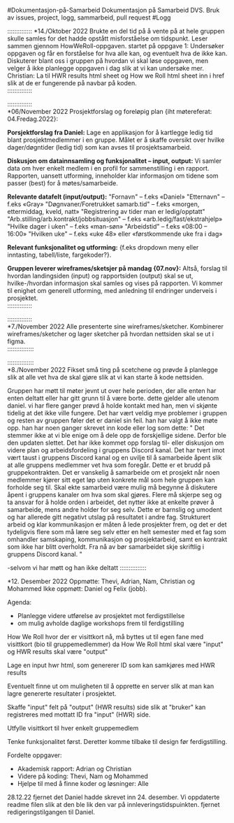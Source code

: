 #Dokumentasjon-på-Samarbeid
Dokumentasjon på Samarbeid
DVS. Bruk av issues, project, logg, sammarbeid, pull request
#Logg



::::::::::::::
*14./Oktober 2022
Brukte en del tid på å vente på at hele gruppen skulle samles for det hadde opstått misforståelse om tidspunkt.
Leser sammen gjennom HowWeRoll-oppgaven.
startet på oppgave 1:
Undersøker oppgaven og får en forståelse for hva alle kan, og eventuelt hva de ikke kan.
Diskuterer blant oss i gruppen på hvordan vi skal løse oppgaven, men velger å ikke planlegge oppgaven i dag slik at vi kan undersøke mer.
Christian: La til HWR results html sheet og How we Roll html sheet inn i href slik at de er fungerende på navbar på koden.<br>
::::::::::::::


::::::::::::::<br>
*06/November 2022
Prosjektforslag og foreløpig plan {iht møtereferat: 04.Fredag.2022}:

**Porsjektforslag fra Daniel:** 
Lage en applikasjon for å kartlegge ledig tid blant prosjektmedlemmer i en gruppe. 
Målet er å skaffe oversikt over hvilke dager/døgntider (ledig tid) som kan avses til prosjektsamarbeid.

**Diskusjon om datainnsamling og funksjonalitet – input, output:** 
Vi samler data om hver enkelt medlem i en profil for sammenstilling i en rapport. 
Rapporten, uansett utforming, inneholder klar informasjon om tidene som passer (best) for å møtes/samarbeide.

**Relevante datafelt (input/output):** 
"Fornavn" – f.eks «Daniel» 
"Etternavn" – f.eks «Gray» 
"Døgnvaner/Foretrukket samarb.tid" – f.eks «morgen, ettermiddag, kveld, natt» 
"Registrering av tider man er ledig/opptatt"
"Arb.stilling/arb.kontrakt/jobbsituasjon" – f.eks «arb.ledig/fast/ekstrahjelp» 
"Hvilke dager i uken" – f.eks «man-søn» "Arbeidstid" – f.eks «08:00 – 16:00» 
"Hvilken uke" – f.eks «uke 48» eller «førstkommende uke fra i dag»

**Relevant funksjonalitet og utforming:** 
{f.eks dropdown meny eller inntasting, tabell/liste, fargekoder?}.

**Gruppen leverer wireframes/sketsjer på mandag {07.nov}:**
Altså, forslag til hvordan landingsiden (input) og rapportsiden (output) skal se ut, 
hvilke-/hvordan informasjon skal samles og vises på rapporten. 
Vi kommer til enighet om generell utforming, med anledning til endringer underveis i prosjektet.<br>
::::::::::::::



::::::::::::::<br>
*7./November 2022
Alle presenterte sine wireframes/sketcher.
Kombinerer wireframes/sketcher og lager sketcher på hvordan nettsiden skal se ut i figma.<br>
:::::::::::::::

:::::::::::::::<br>
*8./November 2022
Fikset små ting på scetchene og prøvde å planlegge slik at alle vet hva de skal gjøre slik at vi kan starte å kode nettsiden. <br>

Gruppen har møtt til møter jevnt ut over hele perioden, der alle enten har enten deltatt eller har gitt grunn til å være borte. dette gjelder alle utenom daniel. vi har flere ganger prøvd å holde kontakt med han, men vi skjønte tidelig at det ikke ville fungere. Det har vært veldig mye problemer i gruppen og resten av gruppen føler det er daniel sin feil. han har valgt å ikke møte opp. han har noen ganger skrevet inn kode eller log som dette:
"
Det stemmer ikke at vi ble enige om å dele opp de forskjellige sidene. Derfor ble den updaten slettet. 
Det har ikke kommet opp forslag til- eller diskusjon om videre plan og arbeidsfordeling i gruppens Discord kanal. 
Det har tvert imot vært taust i gruppens Discord kanal og en uvilje til å samarbeide åpent slik at alle gruppens 
medlemmer vet hva som foregår. Dette er et brudd på gruppekontrakten. Det er vanskelig å samarbeide om et prosjekt når noen medlemmer kjører sitt eget løp
uten konkrete mål som hele gruppen kan forholde seg til. Skal ekte samarbeid være mulig må begynne å diskutere åpent i gruppens kanaler om hva som skal gjøres.
Flere må skjerpe seg og ta ansvar for å holde orden i arbeidet, det nytter ikke at enkelte prøver å samarbeide, 
mens andre holder for seg selv. Dette er barnslig og umodent og har allerede gitt negativt utslag på resultatet i andre fag.
Strukturert arbeid og klar kommunikasjon er måten å lede prosjekter frem, og det er det tydeligvis flere som må lære seg
selv etter en helt semester med et fag som omhandler samskaping, kommunikasjon og prosjektarbeid, samt en kontrakt som ikke har blitt overholdt.
Fra nå av bør samarbeidet skje skriftlig i gruppens Discord kanal.
"


-selvom vi har møtt og han ikke deltatt
:::::::::::::::

*12. Desember 2022
Oppmøtte: Thevi, Adrian, Nam, Christian og Mohammed
Ikke oppmøtt: Daniel og Felix (jobb).

Agenda:
 - Planlegge videre utførelse av prosjektet mot ferdigstillelse
 - om mulig avholde daglige workshops frem til ferdigstilling

How We Roll hvor der er visittkort nå, må byttes ut til egen fane med visittkort (bio til gruppemedlemmer) da How We Roll html
skal være "input" og HWR results skal være "output"

Lage en input hwr html, som genererer ID som kan samkjøres med HWR results

Eventuelt finne ut om muligheten til å opprette en server slik at man kan lagre genererte resultater i prosjektet.

Skaffe "input" felt på "output" (HWR results) side slik at "bruker" kan registreres med mottatt ID fra "input" (HWR) side.

Utfylle visittkort til hver enkelt gruppemedlem

Tenke funksjonalitet først. Deretter komme tilbake til design før ferdigstilling.

Fordelte oppgaver:

- Akademisk rapport: Adrian og Christian
- Videre på koding: Thevi, Nam og Mohammed
- Hjelpe til med å finne koder og løsninger: Alle


28.12.22 fjernet det Daniel hadde skrevet inn 24. desember. Vi oppdaterte readme filen slik at den ble lik den var på innleveringstidspuinkten. fjernet redigeringstilgangen til Daniel.
